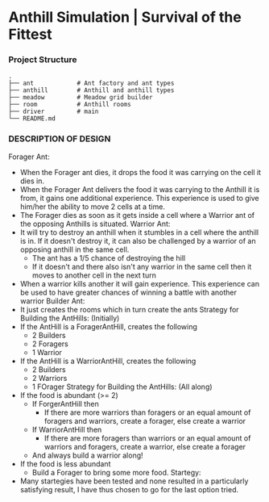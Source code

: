 # Anthill Simulation | Survival of the Fittest


### Project Structure
    .                              
    ├── ant            # Ant factory and ant types
    ├── anthill        # Anthill and anthill types
    ├── meadow         # Meadow grid builder
    ├── room           # Anthill rooms
    ├── driver         # main
    └── README.md 

### DESCRIPTION OF DESIGN
Forager Ant:
* When the Forager ant dies, it drops the food it was carrying
on the cell it dies in.
* When the Forager Ant delivers the food it was carrying to the
Anthill it is from, it gains one additional experience. This
experience is used to give him/her the ability to move 2 cells
at a time.
* The Forager dies as soon as it gets inside a cell where a
Warrior ant of the opposing Anthills is situated.
Warrior Ant:
* It will try to destroy an anthill when it stumbles in a cell 
where the anthill is in. If it doesn't destroy it, it can also
be challenged by a warrior of an opposing anthill in the same
cell. 
	- The ant has a 1/5 chance of destroying the hill
	- If it doesn't and there also isn't any warrior in the
	same cell then it moves to another cell in the next turn
* When a warrior kills another it will gain experience. This 
experience can be used to have greater chances of winning a battle 
with another warrior
Builder Ant:
* It just creates the rooms which in turn create the ants
Strategy for Building the AntHills: (Initially)
* If the AntHill is a ForagerAntHill, creates the following
	- 2 Builders
	- 2 Foragers
	- 1 Warrior
* If the AntHill is a WarriorAntHill, creates the following
	- 2 Builders
	- 2 Warriors
	- 1 FOrager
Strategy for Building the AntHills: (All along)
* If the food is abundant (>= 2)
	- If ForgerAntHill then
		+ If there are more warriors than foragers or 
		an equal amount of foragers and warriors, create
		a forager, else create a warrior
	- If WarriorAntHill then
		+ If there are more foragers than warriors or 
		an equal amount of warriors and foragers, create
		a warrior, else create a forager
	- And always build a warrior along!
* If the food is less abundant
	- Build a Forager to bring some more food.
Startegy:
* Many startegies have been tested and none resulted in a 
particularly satisfying result, I have thus chosen to go 
for the last option tried.
	


